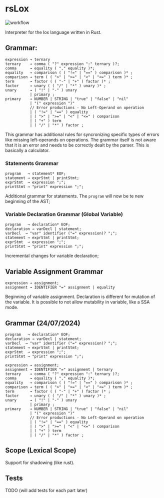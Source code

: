 # rsLox

![workflow](https://github.com/LionsWrath/rsLox/actions/workflows/rust.yml/badge.svg)

Interpreter for the lox language written in Rust.

## Grammar:

```
expression → ternary
ternary    → comma ( "?" expression ":" ternary )?;
comma      → equality ( "," equality )*;
equality   → comparison ( ( "!=" | "==" ) comparison )* ;
comparison → term ( ( ">" | ">=" | "<" | "<=" ) term )* ;
term       → factor ( ( "-" | "+" ) factor )* ;
factor     → unary ( ( "/" | "*" ) unary )* ;
unary      → ( "!" | "-" ) unary
           | primary ;
primary    → NUMBER | STRING | "true" | "false" | "nil"
           | "(" expression ")"
           // Error productions - No Left-Operand on operation
           | ( "!=" | "==" ) equality
           | ( ">" | ">=" | "<" | "<=" ) comparison
           | ( "+" ) term
           | ( "/" | "*" ) factor ;
```

This grammar has additional rules for syncronizing specific types of errors like
missing left-operands on operations. The grammar itself is not aware that it is an
error and needs to be correctly dealt by the parser. This is basically a calculator.

### Statements Grammar

```
program   → statement* EOF;
statement → exprStmt | printStmt;
exprStmt  → expression ";";
printStmt → "print" expression ";";

```

Additional grammar for statements. The `program` will now be te new beginning of the AST;

### Variable Declaration Grammar (Global Variable)

```
program   → declaration* EOF;
declaration → varDecl | statement;
varDecl  → "var" identifier ("=" expression)? ";";
statement → exprStmt | printStmt;
exprStmt  → expression ";";
printStmt → "print" expression ";";

```

Incremental changes for variable declaration;

## Variable Assignment Grammar

```
expression → assignment;
assignment → IDENTIFIER "=" assignment | equality
```

Beginning of variable assignment. Declaration is different for mutation of the variable.
It is possible to not allow mutability in variable, like a SSA mode.

## Grammar (24/07/2024)

```
program   → declaration* EOF;
declaration → varDecl | statement;
varDecl  → "var" identifier ("=" expression)? ";";
statement → exprStmt | printStmt;
exprStmt  → expression ";";
printStmt → "print" expression ";";

expression → assignment;
assignment → IDENTIFIER "=" assignment | ternary
ternary    → comma ( "?" expression ":" ternary )?;
comma      → equality ( "," equality )*;
equality   → comparison ( ( "!=" | "==" ) comparison )* ;
comparison → term ( ( ">" | ">=" | "<" | "<=" ) term )* ;
term       → factor ( ( "-" | "+" ) factor )* ;
factor     → unary ( ( "/" | "*" ) unary )* ;
unary      → ( "!" | "-" ) unary
           | primary ;
primary    → NUMBER | STRING | "true" | "false" | "nil"
           | "(" expression ")"
           // Error productions - No Left-Operand on operation
           | ( "!=" | "==" ) equality
           | ( ">" | ">=" | "<" | "<=" ) comparison
           | ( "+" ) term
           | ( "/" | "*" ) factor ;
```

## Scope (Lexical Scope)

Support for shadowing (like rust).

## Tests

TODO (will add tests for each part later)
